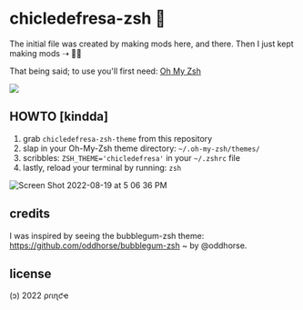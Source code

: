 # chicledefresa-zsh 🍬 

The initial file was created by making mods here, and there. Then I just kept making mods ⇢ 🤔😅

That being said; to use you'll first need:
[Oh My Zsh](https://github.com/ohmyzsh/ohmyzsh/)

![](screenshot.png)

## HOWTO [kindda]

1. grab `chicledefresa-zsh-theme` from this repository
2. slap in your Oh-My-Zsh theme directory: `~/.oh-my-zsh/themes/`
3. scribbles: `ZSH_THEME='chicledefresa'` in your `~/.zshrc` file
4. lastly, reload your terminal by running: `zsh`

![Screen Shot 2022-08-19 at 5 06 36 PM](https://user-images.githubusercontent.com/17882637/185707259-7a5568c7-f202-4150-8360-e96dda2d4367.png)

## credits
I was inspired by seeing the bubblegum-zsh theme: 
https://github.com/oddhorse/bubblegum-zsh 
~ by @oddhorse. 

## license
(ɔ) 2022 ρɾιɳƈҽ
